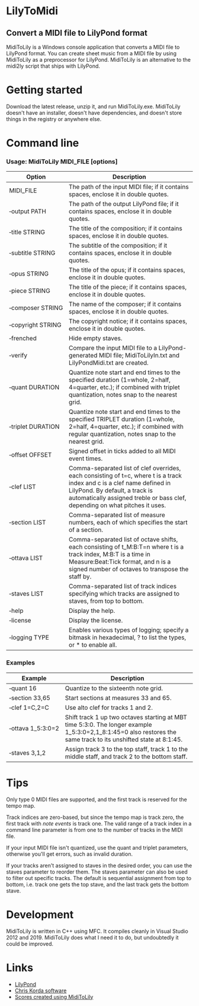 # LilyToMidi

## Convert a MIDI file to LilyPond format

MidiToLily is a Windows console application that converts a MIDI file to LilyPond format. You can create sheet music from a MIDI file by using MidiToLily as a preprocessor for LilyPond. MidiToLily is an alternative to the midi2ly script that ships with LilyPond.

# Getting started

Download the latest release, unzip it, and run MidiToLily.exe. MidiToLily doesn't have an installer, doesn't have dependencies, and doesn't store things in the registry or anywhere else.

# Command line

### Usage: MidiToLily MIDI_FILE [options]

|Option|Description|
|---|---|
|MIDI_FILE|The path of the input MIDI file; if it contains spaces, enclose it in double quotes.|
|&#8209;output&nbsp;PATH|The path of the output LilyPond file; if it contains spaces, enclose it in double quotes.|
|&#8209;title&nbsp;STRING|The title of the composition; if it contains spaces, enclose it in double quotes.|
|&#8209;subtitle&nbsp;STRING|The subtitle of the composition; if it contains spaces, enclose it in double quotes.|
|&#8209;opus&nbsp;STRING|The title of the opus; if it contains spaces, enclose it in double quotes.|
|&#8209;piece&nbsp;STRING|The title of the piece; if it contains spaces, enclose it in double quotes.|
|&#8209;composer&nbsp;STRING|The name of the composer; if it contains spaces, enclose it in double quotes.|
|&#8209;copyright&nbsp;STRING|The copyright notice; if it contains spaces, enclose it in double quotes.|
|&#8209;frenched|Hide empty staves.|
|&#8209;verify|Compare the input MIDI file to a LilyPond-generated MIDI file; MidiToLilyIn.txt and LilyPondMidi.txt are created.|
|&#8209;quant&nbsp;DURATION|Quantize note start and end times to the specified duration (1=whole, 2=half, 4=quarter, etc.); if combined with triplet quantization, notes snap to the nearest grid.|
|&#8209;triplet&nbsp;DURATION|Quantize note start and end times to the specified TRIPLET duration (1=whole, 2=half, 4=quarter, etc.); if combined with regular quantization, notes snap to the nearest grid.|
|&#8209;offset&nbsp;OFFSET|Signed offset in ticks added to all MIDI event times.|
|&#8209;clef&nbsp;LIST|Comma-separated list of clef overrides, each consisting of t=c, where t is a track index and c is a clef name defined in LilyPond. By default, a track is automatically assigned treble or bass clef, depending on what pitches it uses.|
|&#8209;section&nbsp;LIST|Comma-separated list of measure numbers, each of which specifies the start of a section.|
|&#8209;ottava&nbsp;LIST|Comma-separated list of octave shifts, each consisting of t_M:B:T=n where t is a track index, M:B:T is a time in Measure:Beat:Tick format, and n is a signed number of octaves to transpose the staff by.|
|&#8209;staves&nbsp;LIST|Comma-separated list of track indices specifying which tracks are assigned to staves, from top to bottom.|
|&#8209;help|Display the help.|
|&#8209;license|Display the license.|
|&#8209;logging&nbsp;TYPE|Enables various types of logging; specify a bitmask in hexadecimal, ? to list the types, or * to enable all.|

### Examples

|Example|Description|
|---|---|
|&#8209;quant&nbsp;16|Quantize to the sixteenth note grid.|
|&#8209;section&nbsp;33,65|Start sections at measures 33 and 65.|
|&#8209;clef&nbsp;1=C,2=C|Use alto clef for tracks 1 and 2.|
|&#8209;ottava&nbsp;1_5:3:0=2|Shift track 1 up two octaves starting at MBT time 5:3:0. The longer example 1_5:3:0=2,1_8:1:45=0 also restores the same track to its unshifted state at 8:1:45.|
|&#8209;staves&nbsp;3,1,2|Assign track 3 to the top staff, track 1 to the middle staff, and track 2 to the bottom staff.|

# Tips

Only type 0 MIDI files are supported, and the first track is reserved for the tempo map.

Track indices are zero-based, but since the tempo map is track zero, the first track with *note events* is track one. The valid range of a track index in a command line parameter is from one to the number of tracks in the MIDI file.

If your input MIDI file isn't quantized, use the quant and triplet parameters, otherwise you'll get errors, such as invalid duration.

If your tracks aren't assigned to staves in the desired order, you can use the staves parameter to reorder them. The staves parameter can also be used to filter out specific tracks. The default is sequential assignment from top to bottom, i.e. track one gets the top stave, and the last track gets the bottom stave.

# Development

MidiToLily is written in C++ using MFC. It compiles cleanly in Visual Studio 2012 and 2019. MidiToLily does what I need it to do, but undoubtedly it could be improved.

# Links

* [LilyPond](https://lilypond.org/)
* [Chris Korda software](https://victimofleisure.github.io/software)
* [Scores created using MidiToLily](https://victimofleisure.github.io/misc/scores.html)


